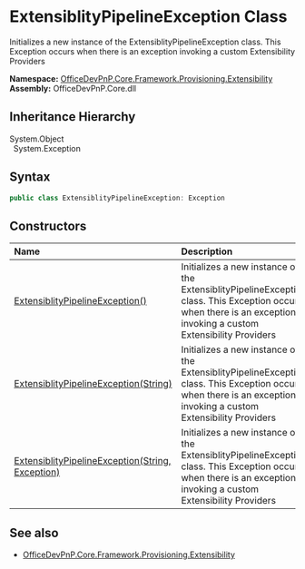 # ExtensiblityPipelineException Class
 Initializes a new instance of the ExtensiblityPipelineException class. This Exception occurs when there is an exception invoking a custom Extensibility Providers   

**Namespace:** [OfficeDevPnP.Core.Framework.Provisioning.Extensibility](OfficeDevPnP.Core.Framework.Provisioning.Extensibility.md)  
**Assembly:** OfficeDevPnP.Core.dll  
## Inheritance Hierarchy
System.Object  
&ensp;System.Exception  
## Syntax
```C#
public class ExtensiblityPipelineException: Exception
```
## Constructors
|**Name**|**Description**|
|:-----|:-----|
| [ExtensiblityPipelineException()](OfficeDevPnP.Core.Framework.Provisioning.Extensibility.ExtensiblityPipelineException.ctor1.md) |  Initializes a new instance of the ExtensiblityPipelineException class. This Exception occurs when there is an exception invoking a custom Extensibility Providers 
| [ExtensiblityPipelineException(String)](OfficeDevPnP.Core.Framework.Provisioning.Extensibility.ExtensiblityPipelineException.ctor2.md) |  Initializes a new instance of the ExtensiblityPipelineException class. This Exception occurs when there is an exception invoking a custom Extensibility Providers 
| [ExtensiblityPipelineException(String, Exception)](OfficeDevPnP.Core.Framework.Provisioning.Extensibility.ExtensiblityPipelineException.ctor3.md) |  Initializes a new instance of the ExtensiblityPipelineException class. This Exception occurs when there is an exception invoking a custom Extensibility Providers 
## See also
- [OfficeDevPnP.Core.Framework.Provisioning.Extensibility](OfficeDevPnP.Core.Framework.Provisioning.Extensibility.md)
